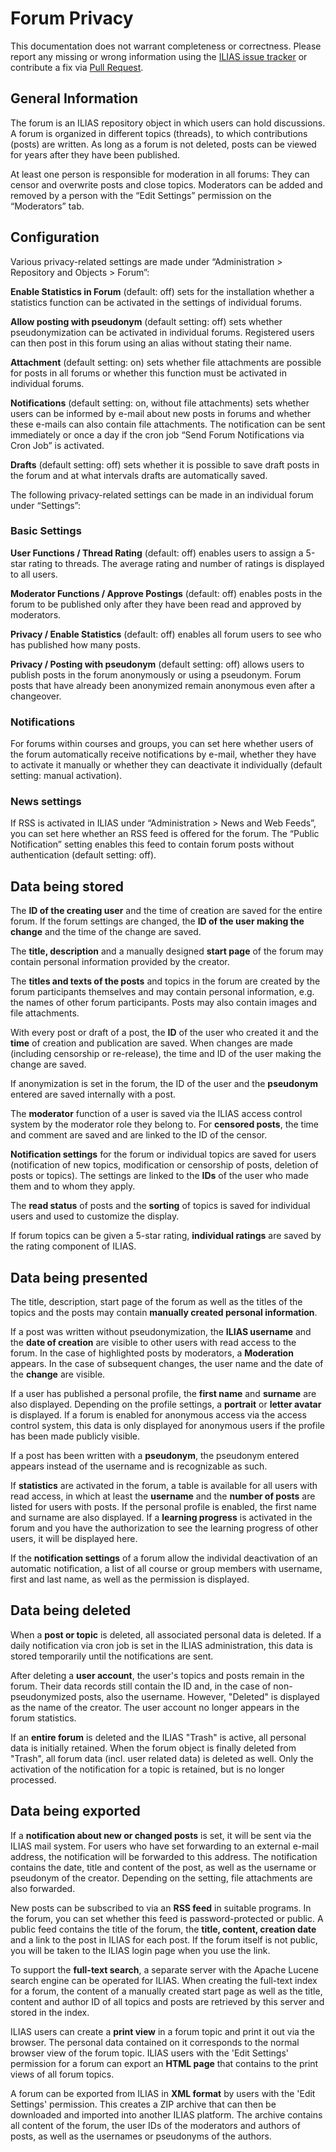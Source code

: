 # Forum Privacy

This documentation does not warrant completeness or correctness. Please report any
missing or wrong information using the [ILIAS issue tracker](https://mantis.ilias.de)
or contribute a fix via [Pull Request](../../../docs/development/contributing.md#pull-request-to-the-repositories).

## General Information

The forum is an ILIAS repository object in which users can hold discussions. A forum is organized in different topics (threads), to which contributions (posts) are written. As long as a forum is not deleted, posts can be viewed for years after they have been published.

At least one person is responsible for moderation in all forums: They can censor and overwrite posts and close topics. Moderators can be added and removed by a person with the “Edit Settings” permission on the “Moderators” tab.

## Configuration 

Various privacy-related settings are made under “Administration > Repository and Objects > Forum”:

**Enable Statistics in Forum** (default: off) sets for the installation whether a statistics function can be activated in the settings of individual forums.

**Allow posting with pseudonym** (default setting: off) sets whether pseudonymization can be activated in individual forums. Registered users can then post in this forum using an alias without stating their name. 

**Attachment** (default setting: on) sets whether file attachments are possible for posts in all forums or whether this function must be activated in individual forums.

**Notifications** (default setting: on, without file attachments) sets whether users can be informed by e-mail about new posts in forums and whether these e-mails can also contain file attachments. The notification can be sent immediately or once a day if the cron job “Send Forum Notifications via Cron Job” is activated.

**Drafts** (default setting: off) sets whether it is possible to save draft posts in the forum and at what intervals drafts are automatically saved.

The following privacy-related settings can be made in an individual forum under “Settings”:

### Basic Settings

**User Functions / Thread Rating** (default: off) enables users to assign a 5-star rating to threads. The average rating and number of ratings is displayed to all users.

**Moderator Functions / Approve Postings** (default: off) enables posts in the forum to be published only after they have been read and approved by moderators.

**Privacy / Enable Statistics** (default: off) enables all forum users to see who has published how many posts.

**Privacy / Posting with pseudonym** (default setting: off) allows users to publish posts in the forum anonymously or using a pseudonym. Forum posts that have already been anonymized remain anonymous even after a changeover.

### Notifications

For forums within courses and groups, you can set here whether users of the forum automatically receive notifications by e-mail, whether they have to activate it manually or whether they can deactivate it individually (default setting: manual activation).

### News settings

If RSS is activated in ILIAS under “Administration > News and Web Feeds”, you can set here whether an RSS feed is offered for the forum. The “Public Notification” setting enables this feed to contain forum posts without authentication (default setting: off).

## Data being stored

The **ID of the creating user** and the time of creation are saved for the entire forum. If the forum settings are changed, the **ID of the user making the change** and the time of the change are saved.

The **title, description** and a manually designed **start page** of the forum may contain personal information provided by the creator.

The **titles and texts of the posts** and topics in the forum are created by the forum participants themselves and may contain personal information, e.g. the names of other forum participants. Posts may also contain images and file attachments.

With every post or draft of a post, the **ID** of the user who created it and the **time** of creation and publication are saved. When changes are made (including censorship or re-release), the time and ID of the user making the change are saved.

If anonymization is set in the forum, the ID of the user and the **pseudonym** entered are saved internally with a post.

The **moderator** function of a user is saved via the ILIAS access control system by the moderator role they belong to. For **censored posts**, the time and comment are saved and are linked to the ID of the censor.

**Notification settings** for the forum or individual topics are saved for users (notification of new topics, modification or censorship of posts, deletion of posts or topics). The settings are linked to the **IDs** of the user who made them and to whom they apply.

The **read status** of posts and the **sorting** of topics is saved for individual users and used to customize the display.

If forum topics can be given a 5-star rating, **individual ratings** are saved by the rating component of ILIAS.

## Data being presented

The title, description, start page of the forum as well as the titles of the topics and the posts may contain **manually created personal information**.

If a post was written without pseudonymization, the **ILIAS username** and the **date of creation** are visible to other users with read access to the forum. In the case of highlighted posts by moderators, a **Moderation** appears. In the case of subsequent changes, the user name and the date of the **change** are visible.

If a user has published a personal profile, the **first name** and **surname** are also displayed. Depending on the profile settings, a **portrait** or **letter avatar** is displayed. If a forum is enabled for anonymous access via the access control system, this data is only displayed for anonymous users if the profile has been made publicly visible.

If a post has been written with a **pseudonym**, the pseudonym entered appears instead of the username and is recognizable as such.

If **statistics** are activated in the forum, a table is available for all users with read access, in which at least the **username** and the **number of posts** are listed for users with posts. If the personal profile is enabled, the first name and surname are also displayed. If a **learning progress** is activated in the forum and you have the authorization to see the learning progress of other users, it will be displayed here.

If the **notification settings** of a forum allow the individal deactivation of an automatic notification, a list of all course or group members with username, first and last name, as well as the permission is displayed.

## Data being deleted

When a **post or topic** is deleted, all associated personal data is deleted. If a daily notification via cron job is set in the ILIAS administration, this data is stored temporarily until the notifications are sent.

After deleting a **user account**, the user's topics and posts remain in the forum. Their data records still contain the ID and, in the case of non-pseudonymized posts, also the username. However, "Deleted" is displayed as the name of the creator. The user account no longer appears in the forum statistics.

If an **entire forum** is deleted and the ILIAS "Trash" is active, all personal data is initially retained.  When the forum object is finally deleted from "Trash", all forum data (incl. user related data) is deleted as well. Only the activation of the notification for a topic is retained, but is no longer processed.

## Data being exported

If a **notification about new or changed posts** is set, it will be sent via the ILIAS mail system. For users who have set forwarding to an external e-mail address, the notification will be forwarded to this address. The notification contains the date, title and content of the post, as well as the username or pseudonym of the creator. Depending on the setting, file attachments are also forwarded.

New posts can be subscribed to via an **RSS feed** in suitable programs. In the forum, you can set whether this feed is password-protected or public. A public feed contains the title of the forum, the **title, content, creation date** and a link to the post in ILIAS for each post. If the forum itself is not public, you will be taken to the ILIAS login page when you use the link.

To support the **full-text search**, a separate server with the Apache Lucene search engine can be operated for ILIAS. When creating the full-text index for a forum, the content of a manually created start page as well as the title, content and author ID of all topics and posts are retrieved by this server and stored in the index.

ILIAS users can create a **print view** in a forum topic and print it out via the browser. The personal data contained on it corresponds to the normal browser view of the forum topic. ILIAS users with the 'Edit Settings' permission for a forum can export an **HTML page** that contains to the print views of all forum topics.

A forum can be exported from ILIAS in **XML format** by users with the 'Edit Settings' permission. This creates a ZIP archive that can then be downloaded and imported into another ILIAS platform. The archive contains all content of the forum, the user IDs of the moderators and authors of posts, as well as the usernames or pseudonyms of the authors.